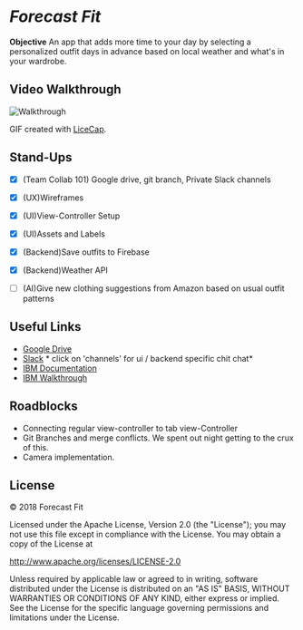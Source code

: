# *Forecast Fit*

**Objective** An app that adds more time to your day by selecting a personalized outfit days in advance based on local weather and what's in your wardrobe.

## Video Walkthrough
![Walkthrough]()

GIF created with [LiceCap](http://www.cockos.com/licecap/).

## Stand-Ups
- [x] (Team Collab 101) Google drive, git branch, Private Slack channels
- [x] (UX)Wireframes
- [x] (UI)View-Controller Setup
- [x] (UI)Assets and Labels
- [x] (Backend)Save outfits to Firebase
- [x] (Backend)Weather API
- [ ] (AI)Give new clothing suggestions from Amazon based on usual outfit patterns


## Useful Links
- [Google Drive](https://drive.google.com/drive/folders/1NEH5iKR9rI5vAU2TSFlOcVpqjsAgRVi3?usp=sharing)
- [Slack](https://hackcooper2018.slack.com/messages/GDCK857JL/details/) * click on 'channels' for ui / backend specific chit chat*
- [IBM Documentation](https://developer.ibm.com/patterns/)
- [IBM Walkthrough](https://github.com/Bluemix-Watson-Labs/Agenda-WDC-April-2018)


## Roadblocks
- Connecting regular view-controller to tab view-Controller
- Git Branches and merge conflicts. We spent out night getting to the crux of this.
- Camera implementation.


## License
© 2018 Forecast Fit

Licensed under the Apache License, Version 2.0 (the "License"); you may not use this file except in compliance with the License. You may obtain a copy of the License at

http://www.apache.org/licenses/LICENSE-2.0

Unless required by applicable law or agreed to in writing, software distributed under the License is distributed on an "AS IS" BASIS, WITHOUT WARRANTIES OR CONDITIONS OF ANY KIND, either express or implied. See the License for the specific language governing permissions and limitations under the License.
